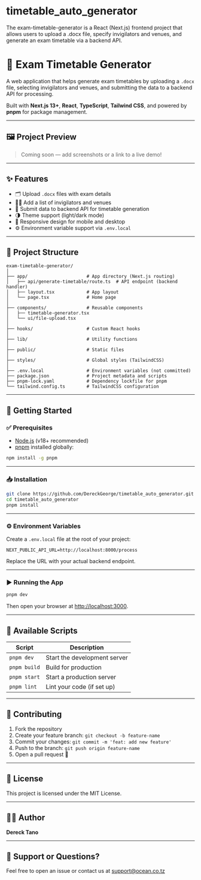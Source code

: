 # timetable_auto_generator
The exam-timetable-generator is a React (Next.js) frontend project that allows users to upload a .docx file, specify invigilators and venues, and generate an exam timetable via a backend API.

# 📅 Exam Timetable Generator

A web application that helps generate exam timetables by uploading a `.docx` file, selecting invigilators and venues, and submitting the data to a backend API for processing.

Built with **Next.js 13+**, **React**, **TypeScript**, **Tailwind CSS**, and powered by **pnpm** for package management.

---

## 🖼️ Project Preview

> Coming soon — add screenshots or a link to a live demo!

---

## ✨ Features

- 🗂 Upload `.docx` files with exam details
- 👩‍🏫 Add a list of invigilators and venues
- 🧠 Submit data to backend API for timetable generation
- 🌗 Theme support (light/dark mode)
- 📱 Responsive design for mobile and desktop
- ⚙️ Environment variable support via `.env.local`

---

## 🧱 Project Structure

```
exam-timetable-generator/
│
├── app/                      # App directory (Next.js routing)
│   ├── api/generate-timetable/route.ts  # API endpoint (backend handler)
│   ├── layout.tsx            # App layout
│   └── page.tsx              # Home page
│
├── components/               # Reusable components
│   ├── timetable-generator.tsx
│   └── ui/file-upload.tsx
│
├── hooks/                    # Custom React hooks
│
├── lib/                      # Utility functions
│
├── public/                   # Static files
│
├── styles/                   # Global styles (TailwindCSS)
│
├── .env.local                # Environment variables (not committed)
├── package.json              # Project metadata and scripts
├── pnpm-lock.yaml            # Dependency lockfile for pnpm
└── tailwind.config.ts        # TailwindCSS configuration
```

---

## 🚀 Getting Started

### ✅ Prerequisites

- [Node.js](https://nodejs.org/) (v18+ recommended)
- [pnpm](https://pnpm.io/) installed globally:

```bash
npm install -g pnpm
```

---

### 📥 Installation

```bash
git clone https://github.com/DereckGeorge/timetable_auto_generator.git
cd timetable_auto_generator
pnpm install
```

---

### ⚙️ Environment Variables

Create a `.env.local` file at the root of your project:

```env
NEXT_PUBLIC_API_URL=http://localhost:8000/process
```

Replace the URL with your actual backend endpoint.

---

### ▶️ Running the App

```bash
pnpm dev
```

Then open your browser at [http://localhost:3000](http://localhost:3000).

---

## 🔧 Available Scripts

| Script        | Description                  |
|---------------|------------------------------|
| `pnpm dev`    | Start the development server |
| `pnpm build`  | Build for production         |
| `pnpm start`  | Start a production server    |
| `pnpm lint`   | Lint your code (if set up)   |

---

## 🤝 Contributing

1. Fork the repository
2. Create your feature branch: `git checkout -b feature-name`
3. Commit your changes: `git commit -m 'feat: add new feature'`
4. Push to the branch: `git push origin feature-name`
5. Open a pull request 🚀

---

## 📄 License

This project is licensed under the MIT License.

---

## 👨‍💻 Author

**Dereck Tano**

---

## 💬 Support or Questions?

Feel free to open an issue or contact us at [support@ocean.co.tz](mailto:support@ocean.co.tz)
